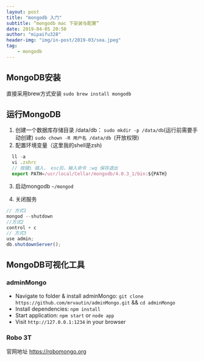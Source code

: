 ```yaml
---
layout: post
title: "mongodb 入门"
subtitle: “mongodb mac 下安装与配置”
date: 2019-04-05 20:50
author: "mipaifu328"
header-img: "img/in-post/2019-03/sea.jpeg"
tag: 
    - mongodb
---
```


## MongoDB安装
直接采用brew方式安装
`sudo brew install mongodb`

## 运行MongoDB
1. 创建一个数据库存储目录 /data/db：
`sudo mkdir -p /data/db`(运行前需要手动创建)
`sudo chown -R 用户名 /data/db `(开放权限)
2. 配置环境变量（这里我的shell是zsh)
```javascript
  ll -a
  vi .zshrc
  // 按键i 插入， esc后，输入命令 :wq 保存退出
  export PATH=/usr/local/Cellar/mongodb/4.0.3_1/bin:${PATH}
```
3. 启动mongodb `~/mongod`

4. 关闭服务
```javascript
// 方式1
mongod --shutdown
//方式2
control + c
// 方式3
use admin;
db.shutdownServer();
```
## MongoDB可视化工具
### adminMongo
- Navigate to folder & install adminMongo: `git clone https://github.com/mrvautin/adminMongo.git` && `cd adminMongo`
- Install dependencies: `npm install`
- Start application: `npm start` or `node app`
- Visit `http://127.0.0.1:1234` in your browser

### Robo 3T
官网地址 https://robomongo.org